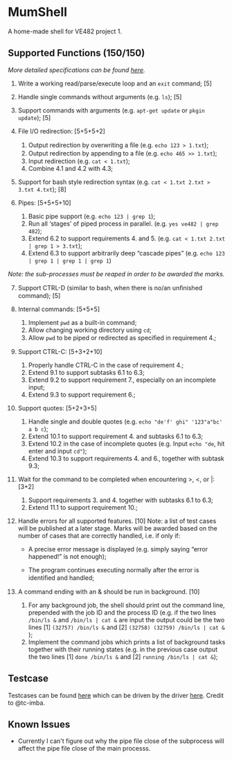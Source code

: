 # MumShell
A home-made shell for VE482 project 1.

## Supported Functions (150/150)

*More detailed specifications can be found [here](https://github.com/tc-imba/VE482-FA2018-public/blob/master/p1/specifications/p1_specifications.pdf).*

1. Write a working read/parse/execute loop and an `exit` command; [5]
2. Handle single commands without arguments (e.g. `ls`); [5]
3. Support commands with arguments (e.g. `apt-get update` or `pkgin update`); [5]
4. File I/O redirection: [5+5+5+2]
    1. Output redirection by overwriting a ﬁle (e.g. `echo 123 > 1.txt`);
    2. Output redirection by appending to a ﬁle (e.g. `echo 465 >> 1.txt`);
    3. Input redirection (e.g. `cat < 1.txt`);
    4. Combine 4.1 and 4.2 with 4.3;
5. Support for bash style redirection syntax (e.g. `cat < 1.txt 2.txt > 3.txt 4.txt`); [8]

6. Pipes: [5+5+5+10]
    1. Basic pipe support (e.g. `echo 123 | grep 1`);
    2. Run all ‘stages’ of piped process in parallel. (e.g. `yes ve482 | grep 482`);
    3. Extend 6.2 to support requirements 4. and 5. (e.g. `cat < 1.txt 2.txt | grep 1 > 3.txt`);
    4. Extend 6.3 to support arbitrarily deep “cascade pipes” (e.g. `echo 123 | grep 1 | grep 1 | grep 1`)

*Note: the sub-processes must be reaped in order to be awarded the marks.*

7. Support CTRL-D (similar to bash, when there is no/an unﬁnished command); [5]

8. Internal commands: [5+5+5]
    1. Implement `pwd` as a built-in command;
    2. Allow changing working directory using `cd`;
    3. Allow `pwd` to be piped or redirected as speciﬁed in requirement 4.;

9. Support CTRL-C: [5+3+2+10]
    1. Properly handle CTRL-C in the case of requirement 4.;
    2. Extend 9.1 to support subtasks 6.1 to 6.3;
    3. Extend 9.2 to support requirement 7., especially on an incomplete input;
    4. Extend 9.3 to support requirement 6.;

10. Support quotes: [5+2+3+5]
    1. Handle single and double quotes (e.g. `echo "de'f' ghi" '123"a"bc' a b c`);
    2. Extend 10.1 to support requirement 4. and subtasks 6.1 to 6.3;
    3. Extend 10.2 in the case of incomplete quotes (e.g. Input `echo "de`, hit enter and input `cd"`);
    4. Extend 10.3 to support requirements 4. and 6., together with subtask 9.3;

11. Wait for the command to be completed when encountering >, <, or |: [3+2]
    1. Support requirements 3. and 4. together with subtasks 6.1 to 6.3;
    2. Extend 11.1 to support requirement 10.;

12. Handle errors for all supported features. [10] Note: a list of test cases will be published at a later stage. Marks will be awarded based on the number of cases that are correctly handled, i.e. if only if:

    * A precise error message is displayed (e.g. simply saying “error happened!” is not enough);

    * The program continues executing normally after the error is identiﬁed and handled;

13. A command ending with an & should be run in background. [10]

    1. For any background job, the shell should print out the command line, prepended with the job ID and the process ID (e.g. if the two lines `/bin/ls &` and `/bin/ls | cat &` are input the output could be the two lines [1] `(32757) /bin/ls &` and [2] `(32758) (32759) /bin/ls | cat &` );
    2. Implement the command jobs which prints a list of background tasks together with their running states (e.g. in the previous case output the two lines [1] `done /bin/ls &` and [2] `running /bin/ls | cat &`);
    
## Testcase

Testcases can be found [here](https://github.com/tc-imba/VE482-FA2018-public/tree/master/p1/test) which can be driven by the driver [here](https://github.com/tc-imba/VE482-FA2018-public/tree/master/p1/driver). Credit to @tc-imba.

## Known Issues

* Currently I can't figure out why the pipe file close of the subprocess will affect the pipe file close of the main processs.
